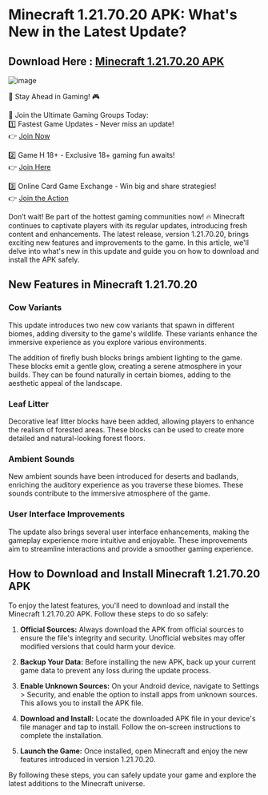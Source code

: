 # Minecraft 1.21.70.20 APK: What's New in the Latest Update?

## Download Here : [Minecraft 1.21.70.20 APK](https://apkfyp.com/minecraft-1217020.html)

![image](https://github.com/user-attachments/assets/1a15081f-3055-4dcd-981f-4dfb878c1ddc)

🚀 Stay Ahead in Gaming! 🎮  

📢 Join the Ultimate Gaming Groups Today:  
1️⃣ Fastest Game Updates - Never miss an update!  
👉 [Join Now](https://t.me/apk_fyp)  

2️⃣ Game H 18+ - Exclusive 18+ gaming fun awaits!  
👉 [Join Here](https://t.me/apkfypgame18)  

3️⃣ Online Card Game Exchange - Win big and share strategies!  
👉 [Join the Action](https://t.me/apkfypslotgamea)  

Don’t wait! Be part of the hottest gaming communities now! 🔥
Minecraft continues to captivate players with its regular updates, introducing fresh content and enhancements. The latest release, version 1.21.70.20, brings exciting new features and improvements to the game. In this article, we'll delve into what's new in this update and guide you on how to download and install the APK safely.

## New Features in Minecraft 1.21.70.20

### Cow Variants

This update introduces two new cow variants that spawn in different biomes, adding diversity to the game's wildlife. These variants enhance the immersive experience as you explore various environments.

The addition of firefly bush blocks brings ambient lighting to the game. These blocks emit a gentle glow, creating a serene atmosphere in your builds. They can be found naturally in certain biomes, adding to the aesthetic appeal of the landscape. 

### Leaf Litter

Decorative leaf litter blocks have been added, allowing players to enhance the realism of forested areas. These blocks can be used to create more detailed and natural-looking forest floors. 
### Ambient Sounds

New ambient sounds have been introduced for deserts and badlands, enriching the auditory experience as you traverse these biomes. These sounds contribute to the immersive atmosphere of the game. 
### User Interface Improvements

The update also brings several user interface enhancements, making the gameplay experience more intuitive and enjoyable. These improvements aim to streamline interactions and provide a smoother gaming experience.

## How to Download and Install Minecraft 1.21.70.20 APK

To enjoy the latest features, you'll need to download and install the Minecraft 1.21.70.20 APK. Follow these steps to do so safely:

1. **Official Sources:** Always download the APK from official sources to ensure the file's integrity and security. Unofficial websites may offer modified versions that could harm your device.

2. **Backup Your Data:** Before installing the new APK, back up your current game data to prevent any loss during the update process.

3. **Enable Unknown Sources:** On your Android device, navigate to Settings > Security, and enable the option to install apps from unknown sources. This allows you to install the APK file.

4. **Download and Install:** Locate the downloaded APK file in your device's file manager and tap to install. Follow the on-screen instructions to complete the installation.

5. **Launch the Game:** Once installed, open Minecraft and enjoy the new features introduced in version 1.21.70.20.

By following these steps, you can safely update your game and explore the latest additions to the Minecraft universe. 
